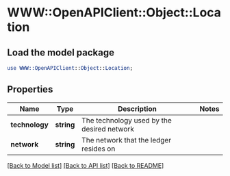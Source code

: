 # WWW::OpenAPIClient::Object::Location

## Load the model package
```perl
use WWW::OpenAPIClient::Object::Location;
```

## Properties
Name | Type | Description | Notes
------------ | ------------- | ------------- | -------------
**technology** | **string** | The technology used by the desired network | 
**network** | **string** | The network that the ledger resides on | 

[[Back to Model list]](../README.md#documentation-for-models) [[Back to API list]](../README.md#documentation-for-api-endpoints) [[Back to README]](../README.md)


